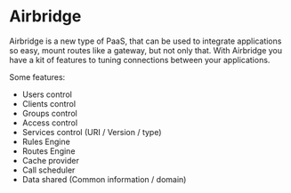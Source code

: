 Airbridge
=========

Airbridge is a new type of PaaS, that can be used to integrate applications so easy, mount routes like a gateway, but not only that. With Airbridge you have a kit of features to tuning connections between your applications.

Some features:
* Users control
* Clients control
* Groups control
* Access control
* Services control (URI / Version / type)
* Rules Engine
* Routes Engine 
* Cache provider
* Call scheduler
* Data shared (Common information / domain)
